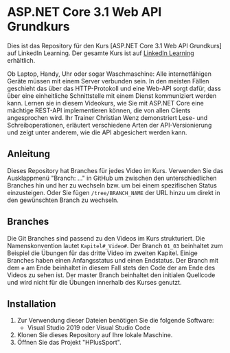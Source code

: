 # ASP.NET Core 3.1 Web API Grundkurs
Dies ist das Repository für den Kurs [ASP.NET Core 3.1 Web API Grundkurs] auf LinkedIn Learning. Der gesamte Kurs ist auf [LinkedIn Learning](LICOURSEURL) erhältlich.

Ob Laptop, Handy, Uhr oder sogar Waschmaschine: Alle internetfähigen Geräte müssen mit einem Server verbunden sein. In den meisten Fällen geschieht das über das HTTP-Protokoll und eine Web-API sorgt dafür, dass über eine einheitliche Schnittstelle mit einem Dienst kommuniziert werden kann. Lernen sie in diesem Videokurs, wie Sie mit ASP.NET Core eine mächtige REST-API implementieren können, die von allen Clients angesprochen wird. Ihr Trainer Christian Wenz demonstriert Lese- und Schreiboperationen, erläutert verschiedene Arten der API-Versionierung und zeigt unter anderem, wie die API abgesichert werden kann.

## Anleitung
Dieses Repository hat Branches für jedes Video im Kurs. Verwenden Sie das Ausklappmenü "Branch: ..." in GitHub um zwischen den unterschiedlichen Branches hin und her zu wechseln bzw. um bei einem spezifischen Status einzusteigen. Oder Sie fügen `/tree/BRANCH_NAME` der URL hinzu um direkt in den gewünschten Branch zu wechseln.

## Branches
Die Git Branches sind passend zu den Videos im Kurs strukturiert. Die Namenskonvention lautet `Kapitel#_Video#`. Der Branch `01_03` beinhaltet zum Beispiel die Übungen für das dritte Video im zweiten Kapitel. Einige Branches haben einen Anfangsstatus und einen Endstatus. Der Branch mit dem `e` am Ende beinhaltet in diesem Fall stets den Code der am Ende des Videos zu sehen ist. Der master Branch beinhaltet den initialen Quellcode und wird nicht für die Übungen innerhalb des Kurses genutzt.

## Installation
1. Zur Verwendung dieser Dateien benötigen Sie die folgende Software:
	- Visual Studio 2019 oder Visual Studio Code
2. Klonen Sie dieses Repository auf Ihre lokale Maschine. 
3. Öffnen Sie das Projekt "HPlusSport".
